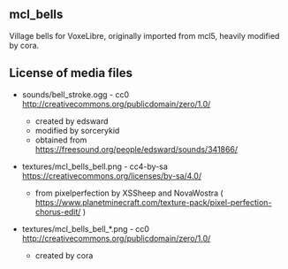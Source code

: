 mcl_bells
---------
Village bells for VoxeLibre, originally imported from mcl5, heavily modified by cora.

License of media files
----------------------
* sounds/bell_stroke.ogg - cc0 http://creativecommons.org/publicdomain/zero/1.0/
	* created by edsward
	* modified by sorcerykid
	* obtained from https://freesound.org/people/edsward/sounds/341866/

* textures/mcl_bells_bell.png - cc4-by-sa https://creativecommons.org/licenses/by-sa/4.0/
	* from pixelperfection by XSSheep and NovaWostra ( https://www.planetminecraft.com/texture-pack/pixel-perfection-chorus-edit/ )
	
* textures/mcl_bells_bell_*.png - cc0 http://creativecommons.org/publicdomain/zero/1.0/
	* created by cora
